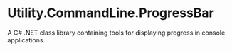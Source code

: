 # Utility.CommandLine.ProgressBar
A C# .NET class library containing tools for displaying progress in console applications.
